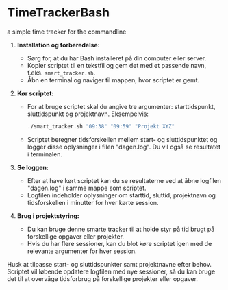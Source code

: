 # TimeTrackerBash
a simple time tracker for the commandline

1. **Installation og forberedelse:**
   - Sørg for, at du har Bash installeret på din computer eller server.
   - Kopier scriptet til en tekstfil og gem det med et passende navn, f.eks. `smart_tracker.sh`.
   - Åbn en terminal og naviger til mappen, hvor scriptet er gemt.

2. **Kør scriptet:**
   - For at bruge scriptet skal du angive tre argumenter: starttidspunkt, sluttidspunkt og projektnavn. Eksempelvis:
     ```bash
     ./smart_tracker.sh "09:38" "09:59" "Projekt XYZ"
     ```
   - Scriptet beregner tidsforskellen mellem start- og sluttidspunktet og logger disse oplysninger i filen "dagen.log". Du vil også se resultatet i terminalen.

3. **Se loggen:**
   - Efter at have kørt scriptet kan du se resultaterne ved at åbne logfilen "dagen.log" i samme mappe som scriptet.
   - Logfilen indeholder oplysninger om starttid, sluttid, projektnavn og tidsforskellen i minutter for hver kørte session.

4. **Brug i projektstyring:**
   - Du kan bruge denne smarte tracker til at holde styr på tid brugt på forskellige opgaver eller projekter.
   - Hvis du har flere sessioner, kan du blot køre scriptet igen med de relevante argumenter for hver session.

Husk at tilpasse start- og sluttidspunkter samt projektnavne efter behov. Scriptet vil løbende opdatere logfilen med nye sessioner, så du kan bruge det til at overvåge tidsforbrug på forskellige projekter eller opgaver.
